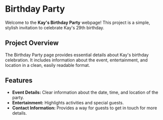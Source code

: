 # Birthday Party

Welcome to the **Kay's Birthday Party** webpage! This project is a simple, stylish invitation to celebrate Kay's 29th birthday.

## Project Overview

The Birthday Party page provides essential details about Kay's birthday celebration. It includes information about the event, entertainment, and location in a clean, easily readable format.

## Features

- **Event Details:** Clear information about the date, time, and location of the party.
- **Entertainment:** Highlights activities and special guests.
- **Contact Information:** Provides a way for guests to get in touch for more details.

